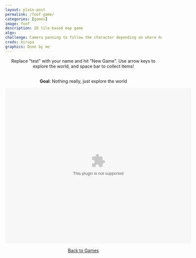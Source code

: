 ```yaml
---
layout: plain-post
permalink: /foof-game/
categories: [games]
image: foof
description: 2D tile-based map game
algo:
challenge: Camera panning to follow the character depending on where he is on map (near edge or still at center)
creds: kirupa
graphics: Done by me
---
```


<div align="center" style="margin-bottom: 20px;">
  Replace "test" with your name and hit "New Game". Use arrow keys to explore
  the world, and space bar to collect items!
  <br />
  <br />

<b>Goal</b>: Nothing really, just explore the world

  <div class="background-color:black;">
    <embed width="600px" height="500px" src="/flash/swfs/game.swf" />
  </div>

<a href="/games">Back to Games</a>

</div>
